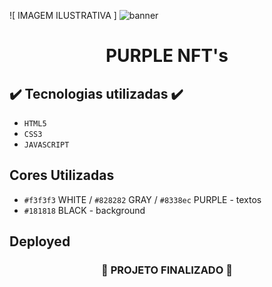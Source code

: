 ![ IMAGEM ILUSTRATIVA ] ![banner](https://user-images.githubusercontent.com/79709843/218270803-dc9c5d90-ac93-42e7-87d7-c4677609044a.png)

<h1 align="center">
  PURPLE NFT's
</h1>

## ✔️ Tecnologias utilizadas  ✔️
- ``HTML5``
- ``CSS3``
- ``JAVASCRIPT``

## Cores Utilizadas
- ``#f3f3f3`` WHITE / ``#828282`` GRAY / ``#8338ec`` PURPLE - textos
- ``#181818`` BLACK - background

## Deployed



<h3 align="center">

  :construction: PROJETO FINALIZADO :construction:
  
</h3>
